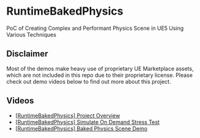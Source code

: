 # RuntimeBakedPhysics
PoC of Creating Complex and Performant Physics Scene in UE5 Using Various Techniques
## Disclaimer
Most of the demos make heavy use of proprietary UE Marketplace assets, which are not included in this repo due to their proprietary license.
Please check out demo videos below to find out more about this project.
## Videos
- [[RuntimeBakedPhysics] Project Overview](https://www.youtube.com/watch?v=Wwjn05zgbg8)
- [[RuntimeBakedPhysics] Simulate On Demand Stress Test](https://www.youtube.com/watch?v=i0U_fU-rdSs)
- [[RuntimeBakedPhysics] Baked Physics Scene Demo](https://www.youtube.com/watch?v=gOq52SbEJ3w)
